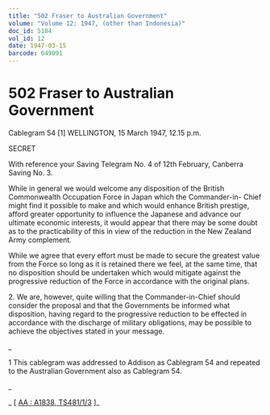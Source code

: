 ```yaml
---
title: "502 Fraser to Australian Government"
volume: "Volume 12: 1947, (other than Indonesia)"
doc_id: 5184
vol_id: 12
date: 1947-03-15
barcode: 649091
---
```


# 502 Fraser to Australian Government

Cablegram 54 [1] WELLINGTON, 15 March 1947, 12.15 p.m.

SECRET

With reference your Saving Telegram No. 4 of 12th February, Canberra Saving No. 3.

While in general we would welcome any disposition of the British Commonwealth Occupation Force in Japan which the Commander-in- Chief might find it possible to make and which would enhance British prestige, afford greater opportunity to influence the Japanese and advance our ultimate economic interests, it would appear that there may be some doubt as to the practicability of this in view of the reduction in the New Zealand Army complement.

While we agree that every effort must be made to secure the greatest value from the Force so long as it is retained there we feel, at the same time, that no disposition should be undertaken which would mitigate against the progressive reduction of the Force in accordance with the original plans.

2\. We are, however, quite willing that the Commander-in-Chief should consider the proposal and that the Governments be informed what disposition, having regard to the progressive reduction to be effected in accordance with the discharge of military obligations, may be possible to achieve the objectives stated in your message.

_

1 This cablegram was addressed to Addison as Cablegram 54 and repeated to the Australian Government also as Cablegram 54.

_

_ [ [AA : A1838, TS481/1/3](http://www.naa.gov.au/cgi-bin/Search?O=I&Number=649091) ]_
